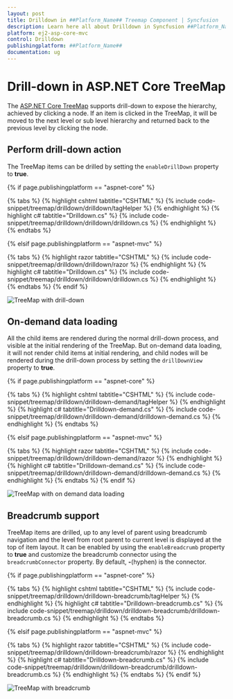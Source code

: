```yaml
---
layout: post
title: Drilldown in ##Platform_Name## Treemap Component | Syncfusion
description: Learn here all about Drilldown in Syncfusion ##Platform_Name## Treemap component of Syncfusion Essential JS 2 and more.
platform: ej2-asp-core-mvc
control: Drilldown
publishingplatform: ##Platform_Name##
documentation: ug
---
```


# Drill-down in ASP.NET Core TreeMap

The [ASP.NET Core TreeMap](https://www.syncfusion.com/aspnet-core-ui-controls/treemap) supports drill-down to expose the hierarchy, achieved by clicking a node. If an item is clicked in the TreeMap, it will be moved to the next level or sub level hierarchy and returned back to the previous level by clicking the node.

## Perform drill-down action

The TreeMap items can be drilled by setting the `enableDrillDown` property to **true**.

{% if page.publishingplatform == "aspnet-core" %}

{% tabs %}
{% highlight cshtml tabtitle="CSHTML" %}
{% include code-snippet/treemap/drilldown/drilldown/tagHelper %}
{% endhighlight %}
{% highlight c# tabtitle="Drilldown.cs" %}
{% include code-snippet/treemap/drilldown/drilldown/drilldown.cs %}
{% endhighlight %}
{% endtabs %}

{% elsif page.publishingplatform == "aspnet-mvc" %}

{% tabs %}
{% highlight razor tabtitle="CSHTML" %}
{% include code-snippet/treemap/drilldown/drilldown/razor %}
{% endhighlight %}
{% highlight c# tabtitle="Drilldown.cs" %}
{% include code-snippet/treemap/drilldown/drilldown/drilldown.cs %}
{% endhighlight %}
{% endtabs %}
{% endif %}



![TreeMap with drill-down](images/drilldown/drilldown.png)

## On-demand data loading

All the child items are rendered during the normal drill-down process, and visible at the initial rendering of the TreeMap. But on-demand data loading, it will not render child items at initial rendering, and child nodes will be rendered during the drill-down process by setting the `drillDownView` property to **true**.

{% if page.publishingplatform == "aspnet-core" %}

{% tabs %}
{% highlight cshtml tabtitle="CSHTML" %}
{% include code-snippet/treemap/drilldown/drilldown-demand/tagHelper %}
{% endhighlight %}
{% highlight c# tabtitle="Drilldown-demand.cs" %}
{% include code-snippet/treemap/drilldown/drilldown-demand/drilldown-demand.cs %}
{% endhighlight %}
{% endtabs %}

{% elsif page.publishingplatform == "aspnet-mvc" %}

{% tabs %}
{% highlight razor tabtitle="CSHTML" %}
{% include code-snippet/treemap/drilldown/drilldown-demand/razor %}
{% endhighlight %}
{% highlight c# tabtitle="Drilldown-demand.cs" %}
{% include code-snippet/treemap/drilldown/drilldown-demand/drilldown-demand.cs %}
{% endhighlight %}
{% endtabs %}
{% endif %}



![TreeMap with on demand data loading](images/drilldown/drilldownView.png)

## Breadcrumb support

TreeMap items are drilled, up to any level of parent using breadcrumb navigation and the level from root parent to current level is displayed at the top of item layout. It can be enabled by using the `enableBreadcrumb` property to **true** and customize the breadcrumb connector using the `breadcrumbConnector` property. By default, **-**(hyphen) is the connector.

{% if page.publishingplatform == "aspnet-core" %}

{% tabs %}
{% highlight cshtml tabtitle="CSHTML" %}
{% include code-snippet/treemap/drilldown/drilldown-breadcrumb/tagHelper %}
{% endhighlight %}
{% highlight c# tabtitle="Drilldown-breadcrumb.cs" %}
{% include code-snippet/treemap/drilldown/drilldown-breadcrumb/drilldown-breadcrumb.cs %}
{% endhighlight %}
{% endtabs %}

{% elsif page.publishingplatform == "aspnet-mvc" %}

{% tabs %}
{% highlight razor tabtitle="CSHTML" %}
{% include code-snippet/treemap/drilldown/drilldown-breadcrumb/razor %}
{% endhighlight %}
{% highlight c# tabtitle="Drilldown-breadcrumb.cs" %}
{% include code-snippet/treemap/drilldown/drilldown-breadcrumb/drilldown-breadcrumb.cs %}
{% endhighlight %}
{% endtabs %}
{% endif %}



![TreeMap with breadcrumb](images/drilldown/Breadcrumb.png)